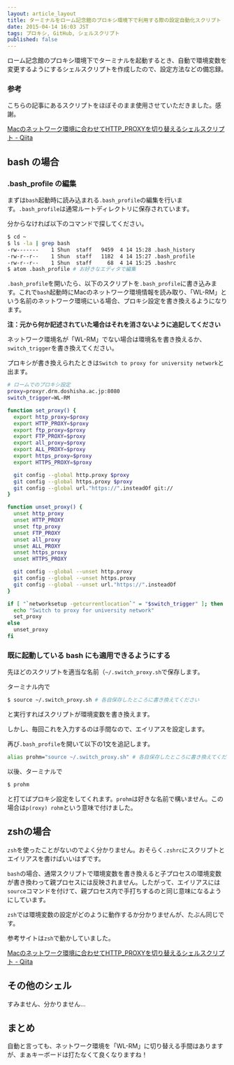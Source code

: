 ```yaml
---
layout: article_layout
title: ターミナルをローム記念館のプロキシ環境下で利用する際の設定自動化スクリプト
date: 2015-04-14 16:03 JST
tags: プロキシ, GitHub, シェルスクリプト
published: false
---
```


ローム記念館のプロキシ環境下でターミナルを起動するとき、自動で環境変数を変更するようにするシェルスクリプトを作成したので、設定方法などの備忘録。

### 参考

こちらの記事にあるスクリプトをほぼそのまま使用させていただきました。感謝。

[Macのネットワーク環境に合わせてHTTP_PROXYを切り替えるシェルスクリプト - Qiita](http://bit.ly/1FPy71U)

## bash の場合

### .bash_profile の編集

まずは`bash`起動時に読み込まれる`.bash_profile`の編集を行います。`.bash_profile`は通常ルートディレクトリに保存されています。

分からなければ以下のコマンドで探してください。

```sh
$ cd ~
$ ls -la | grep bash
-rw-------    1 Shun  staff   9459  4 14 15:28 .bash_history
-rw-r--r--    1 Shun  staff   1182  4 14 15:27 .bash_profile
-rw-r--r--    1 Shun  staff     68  4 14 15:25 .bashrc
$ atom .bash_profile # お好きなエディタで編集
```

`.bash_profile`を開いたら、以下のスクリプトを`.bash_profile`に書き込みます。これで`bash`起動時にMacのネットワーク環境情報を読み取り、「WL-RM」という名前のネットワーク環境にいる場合、プロキシ設定を書き換えるようになります。

**注：元から何か記述されていた場合はそれを消さないように追記してください**

ネットワーク環境名が「WL-RM」でない場合は環境名を書き換えるか、`switch_trigger`を書き換えてください。

プロキシが書き換えられたときは`Switch to proxy for university network`と出ます。

```sh
# ロームでのプロキシ設定
proxy=proxyr.drm.doshisha.ac.jp:8080
switch_trigger=WL-RM

function set_proxy() {
  export http_proxy=$proxy
  export HTTP_PROXY=$proxy
  export ftp_proxy=$proxy
  export FTP_PROXY=$proxy
  export all_proxy=$proxy
  export ALL_PROXY=$proxy
  export https_proxy=$proxy
  export HTTPS_PROXY=$proxy

  git config --global http.proxy $proxy
  git config --global https.proxy $proxy
  git config --global url."https://".insteadOf git://
}

function unset_proxy() {
  unset http_proxy
  unset HTTP_PROXY
  unset ftp_proxy
  unset FTP_PROXY
  unset all_proxy
  unset ALL_PROXY
  unset https_proxy
  unset HTTPS_PROXY

  git config --global --unset http.proxy
  git config --global --unset https.proxy
  git config --global --unset url."https://".insteadOf
}

if [ "`networksetup -getcurrentlocation`" = "$switch_trigger" ]; then
  echo "Switch to proxy for university network"
  set_proxy
else
  unset_proxy
fi
```

### 既に起動している bash にも適用できるようにする

先ほどのスクリプトを適当な名前（`~/.switch_proxy.sh`で保存します。

ターミナル内で

```sh
$ source ~/.switch_proxy.sh # 各自保存したところに書き換えてください
```

と実行すればスクリプトが環境変数を書き換えます。

しかし、毎回これを入力するのは手間なので、エイリアスを設定します。

再び`.bash_profile`を開いて以下の1文を追記します。

```sh
alias prohm="source ~/.switch_proxy.sh" # 各自保存したところに書き換えてください
```

以後、ターミナルで

```sh
$ prohm
```

と打てばプロキシ設定をしてくれます。`prohm`は好きな名前で構いません。この場合は`p(roxy) rohm`という意味で付けました。


## zshの場合

`zsh`を使ったことがないのでよく分かりません。おそらく`.zshrc`にスクリプトとエイリアスを書けばいいはずです。

`bash`の場合、通常スクリプトで環境変数を書き換えると子プロセスの環境変数が書き換わって親プロセスには反映されません。したがって、エイリアスには`source`コマンドを付けて、親プロセス内で手打ちするのと同じ意味になるようにしています。

`zsh`では環境変数の設定がどのように動作するか分かりませんが、たぶん同じです。

参考サイトは`zsh`で動かしていました。

[Macのネットワーク環境に合わせてHTTP_PROXYを切り替えるシェルスクリプト - Qiita](http://bit.ly/1FPy71U)

## その他のシェル

すみません、分かりません…

## まとめ

自動と言っても、ネットワーク環境を「WL-RM」に切り替える手間はありますが、まぁキーボードは打たなくて良くなりますね！
